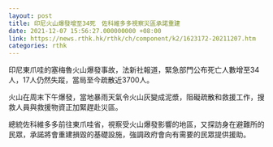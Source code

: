 ```yaml
---
layout: post
title: 印尼火山爆發增至34死　佐科維多多視察災區承諾重建
date: 2021-12-07 15:56:27.000000000 +08:00
link: https://news.rthk.hk/rthk/ch/component/k2/1623172-20211207.htm
categories: rthk
---
```


印尼東爪哇的塞梅魯火山爆發事故，法新社報道，緊急部門公布死亡人數增至34人，17人仍然失蹤，當局至今疏散近3700人。

火山在周末下午爆發，當地暴雨天氣令火山灰變成泥漿，阻礙疏散和救援工作，搜救人員與救援物資正加緊趕赴災區。

總統佐科維多多前往東爪哇省，視察受火山爆發影響的地區，又探訪身在避難所的民眾，承諾將會重建損毀的基礎設施，強調政府會向有需要的民眾提供援助。
